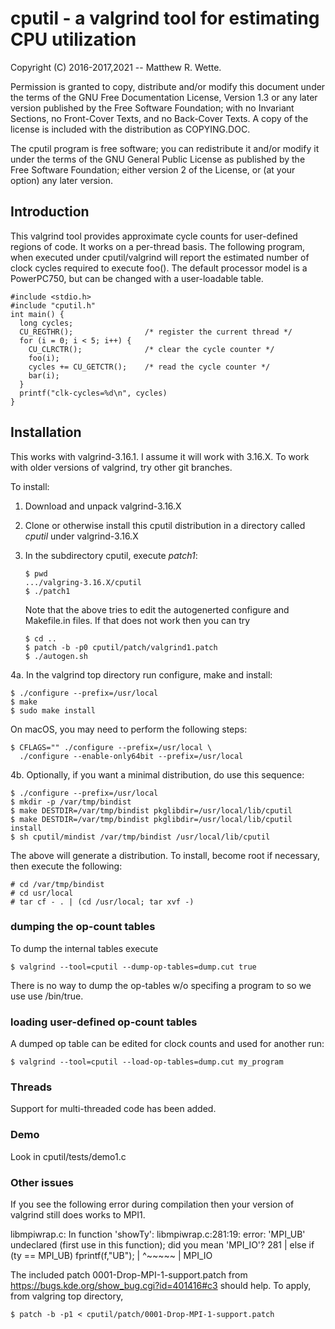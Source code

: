 # cputil - a valgrind tool for estimating CPU utilization

Copyright (C) 2016-2017,2021 -- Matthew R. Wette.

Permission is granted to copy, distribute and/or modify this document
under the terms of the GNU Free Documentation License, Version 1.3 or
any later version published by the Free Software Foundation; with no
Invariant Sections, no Front-Cover Texts, and no Back-Cover Texts.  A
copy of the license is included with the distribution as COPYING.DOC.

The cputil program is free software; you can redistribute it and/or
modify it under the terms of the GNU General Public License as
published by the Free Software Foundation; either version 2 of the
License, or (at your option) any later version.

## Introduction

This valgrind tool provides approximate cycle counts for user-defined
regions of code.  It works on a per-thread basis.  The following program,
when executed under cputil/valgrind will report the estimated number of 
clock cycles required to execute foo().  The default processor model is
a PowerPC750, but can be changed with a user-loadable table.

```
#include <stdio.h>
#include "cputil.h"
int main() {
  long cycles;
  CU_REGTHR();                /* register the current thread */
  for (i = 0; i < 5; i++) {
    CU_CLRCTR();              /* clear the cycle counter */
    foo(i);
    cycles += CU_GETCTR();    /* read the cycle counter */
    bar(i);
  }
  printf("clk-cycles=%d\n", cycles)
}
```

## Installation

This works with valgrind-3.16.1.  I assume it will work with 3.16.X.
To work with older versions of valgrind, try other git branches.

To install:

1. Download and unpack valgrind-3.16.X

2. Clone or otherwise install this cputil distribution in a directory
   called *cputil* under valgrind-3.16.X

3. In the subdirectory cputil, execute *patch1*:
   ```
   $ pwd
   .../valgring-3.16.X/cputil
   $ ./patch1
   ```

   Note that the above tries to edit the autogenerted configure and
   Makefile.in files.  If that does not work then you can try
   ```
   $ cd ..
   $ patch -b -p0 cputil/patch/valgrind1.patch
   $ ./autogen.sh
   ```

4a. In the valgrind top directory run configure, make and install:
   ```
   $ ./configure --prefix=/usr/local
   $ make 
   $ sudo make install
   ```

On macOS, you may need to perform the following steps:
   ```
   $ CFLAGS="" ./configure --prefix=/usr/local \
     ./configure --enable-only64bit --prefix=/usr/local
   ```

4b. Optionally, if you want a minimal distribution, do use this sequence:
   ```
   $ ./configure --prefix=/usr/local
   $ mkdir -p /var/tmp/bindist
   $ make DESTDIR=/var/tmp/bindist pkglibdir=/usr/local/lib/cputil
   $ make DESTDIR=/var/tmp/bindist pkglibdir=/usr/local/lib/cputil install
   $ sh cputil/mindist /var/tmp/bindist /usr/local/lib/cputil
   ```
The above will generate a distribution.  To install, become root if necessary,
then execute the following:
   ```
   # cd /var/tmp/bindist
   # cd usr/local
   # tar cf - . | (cd /usr/local; tar xvf -)
   ```

### dumping the op-count tables
To dump the internal tables execute
   ```
   $ valgrind --tool=cputil --dump-op-tables=dump.cut true
   ```
There is no way to dump the op-tables w/o specifing a program to so
we use use /bin/true.


### loading user-defined op-count tables
A dumped op table can be edited for clock counts and used for another run:
   ```
   $ valgrind --tool=cputil --load-op-tables=dump.cut my_program
   ```

### Threads

Support for multi-threaded code has been added.


### Demo

Look in cputil/tests/demo1.c

### Other issues

If you see the following error during compilation then your version of 
valgrind still does works to MPI1.  

  libmpiwrap.c: In function 'showTy':
  libmpiwrap.c:281:19: error: 'MPI_UB' undeclared (first use in this function);
      did you mean 'MPI_IO'?
    281 |    else if (ty == MPI_UB)             fprintf(f,"UB");
        |                   ^~~~~~
        |                   MPI_IO

The included patch
	0001-Drop-MPI-1-support.patch
from
	https://bugs.kde.org/show_bug.cgi?id=401416#c3
should help.  To apply, from valgring top directory, 
   ```
   $ patch -b -p1 < cputil/patch/0001-Drop-MPI-1-support.patch
   ```

